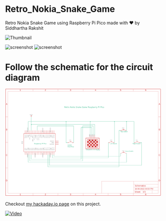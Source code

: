 # Retro_Nokia_Snake_Game

Retro Nokia Snake Game using Raspberry Pi Pico made with ❤ by Siddhartha Rakshit


![Thumbnail](/Project_Img_1.jpg)

![screenshot](/Project_Img_2.jpg)
![screenshot](/Project_Img_3.jpg)

# Follow the schematic for the circuit diagram

![Schematic](/Project_Schematic.png)

Checkout [my hackaday.io page](https://hackaday.io/project/179669-harifun-203-pico-snake) on this project.


[![Video](ThumnailForGithub.jpg)](https://youtu.be/5r_6mbYlLVo)

